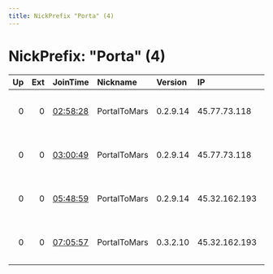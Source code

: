 ```yaml
---
title: NickPrefix "Porta" (4)
---
```


# NickPrefix: "Porta" (4)

|   Up |   Ext | JoinTime                                                                                            | Nickname     | Version   | IP            | AS          | CC   |   ORp |   Dirp | OS    | Contact                                |   eFamMembers |
|-----:|------:|:----------------------------------------------------------------------------------------------------|:-------------|:----------|:--------------|:------------|:-----|------:|-------:|:------|:---------------------------------------|--------------:|
|    0 |     0 | [02:58:28](https://metrics.torproject.org/rs.html#details/0171BB2FABD61A8748D57F95C28D97596D0850E3) | PortalToMars | 0.2.9.14  | 45.77.73.118  | Choopa, LLC | us   | 23333 |      0 | Linux | Martian &lt;martinmc97 AT foxmail dot  |             1 |
|    0 |     0 | [03:00:49](https://metrics.torproject.org/rs.html#details/920DB175429F26DA146A286CDB95BDAD39E1B793) | PortalToMars | 0.2.9.14  | 45.77.73.118  | Choopa, LLC | us   | 23333 |      0 | Linux | Martian &lt;martinmc97 AT foxmail dot  |             1 |
|    0 |     0 | [05:48:59](https://metrics.torproject.org/rs.html#details/F37CAB020ACA590FA92988BFFBF79FAB4224CA23) | PortalToMars | 0.2.9.14  | 45.32.162.193 | Choopa, LLC | us   |  9001 |      0 | Linux | Martian79 &lt;martinmc97 AT foxmail do |             1 |
|    0 |     0 | [07:05:57](https://metrics.torproject.org/rs.html#details/96DDEE5E2836D8C8BE025340EA3F1C2F7F5B8F53) | PortalToMars | 0.3.2.10  | 45.32.162.193 | Choopa, LLC | us   |  9001 |      0 | Linux | Martian79 &lt;martinmc97 AT foxmail do |             1 |
